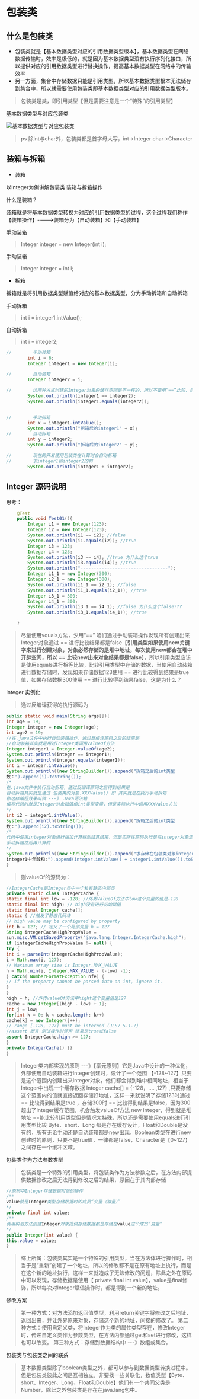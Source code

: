 # 包装类

## 什么是包装类

* 包装类就是【基本数据类型对应的引用数据类型版本】，基本数据类型在网络数据传输时，效率是极低的，就是因为基本数据类型没有执行序列化接口，所以提供对应的引用数据类型进行替换操作，提高基本数据类型在网络中的传输效率
* 另一方面，集合中存储数据只能是引用类型，所以基本数据类型根本无法储存到集合中，所以就需要使用包装类即基本数据类型对应的引用数据类型版本。

> 包装类是类，即引用类型【但是需要注意是一个“特殊”的引用类型】

基本数据类型与对应包装类

![基本数据类型与对应包装类](img/Snipaste_2023-02-06_17-57-38.png)
> ps 除int与char外，包装类都是首字母大写，int->Integer char->Character

## 装箱与拆箱

* 装箱

以Integer为例讲解包装类 装箱与拆箱操作

什么是装箱？

装箱就是将基本数据类型转换为对应的引用数据类型的过程，这个过程我们称作【装箱操作】---->装箱分为【自动装箱】和【手动装箱】

手动装箱
> Integer integer = new Integer(int i);

手动装箱
> Integer integer = int i;

* 拆箱

拆箱就是将引用数据类型赋值给对应的基本数据类型，分为手动拆箱和自动拆箱

手动拆箱
> int i = integer1.intValue();

自动拆箱
> int i = integer2;

```java
//        手动装箱
        int i = 6;
        Integer integer1 = new Integer(i);

//        自动装箱
        Integer integer2 = i;

//        这两种方式创建的Integer对象的储存空间是不一样的，所以不要用“==”比较，用equals（）
        System.out.println(integer1 == integer2);
        System.out.println(integer1.equals(integer2));


//        手动拆箱
        int x = integer1.intValue();
        System.out.println("拆箱后的integer1" + x);
//        自动拆箱
        int y = integer2;
        System.out.println("拆箱后的integer2" + y);

//        现在的开发使用包装类在计算时会自动拆箱
//        求integer1和integer2的和
        System.out.println(integer1 + integer2);
```

## Integer 源码说明

思考：

```java
    @Test
    public void Test01(){
        Integer i1 = new Integer(123);
        Integer i2 = new Integer(123);
        System.out.println(i1 == i2); //false
        System.out.println(i1.equals(i2)); //true
        Integer i3 = 123;
        Integer i4 = 123;
        System.out.println(i3 == i4); //true 为什么这个true
        System.out.println(i3.equals(i4)); //true
        System.out.println("---------------------------------");
        Integer i1_1 = new Integer(300);
        Integer i2_1 = new Integer(300);
        System.out.println(i1_1 == i2_1); //false
        System.out.println(i1_1.equals(i2_1)); //true
        Integer i3_1 = 300;
        Integer i4_1 = 300;
        System.out.println(i3_1 == i4_1); //false 为什么这个false???
        System.out.println(i3_1.equals(i4_1)); //true

    }
```

>尽量使用vquals方法，少用“==”
>咱们通过手动装箱操作发现所有创建出来Integer对象通过 == 进行比较结果都是false【**引用类型如果使用new关键字来进行创建对象，对象必然存储的是堆中地址，每次使用new都会在堆中开辟空间，所以 == 比较new出来对象结果都是false**】，所以引用类型应该是使用equals进行相等比较，比较引用类型中存储的数据，当使用自动装箱进行数据存储时，发现如果存储数据123使用 == 进行比较得到结果是true值，如果存储数据300使用 == 进行比较得到结果false，这是为什么？

Integer 实例化

> 通过反编译获得的执行源码为

```java
public static void main(String args[]){
int age = 19;
Integer integer = new Integer(age);
int age2 = 19;
//在.java文件中执行自动装箱操作，通过反编译原码之后的结果是
//自动装箱其实就是用过Integer类调用valueOf方法
Integer integer1 = Integer.valueOf(age2);
System.out.println(integer == integer1);
System.out.println(integer.equals(integer1));
int i = integer.intValue();
System.out.println((new StringBuilder()).append("拆箱之后的int类型
数：").append(i).toString());
/*
在.java文件中执行自动拆箱，通过反编译原码之后得到结果是
自动拆箱其实就是通过 包装类的对象.XXXValue() 即 其实就是在执行手动拆箱
称这样编程效果叫做 ---》 Java语法糖
编写代码时就是Integer对象赋值给int类型变量，但是实际执行中调用XXXValue方法
*/
int i2 = integer1.intValue();
System.out.println((new StringBuilder()).append("拆箱之后的int类型
数：").append(i2).toString());
/*
代码中使用integer对象进行相加计算得到结算结果，但是实际在原码执行是将integer对象进行
手动拆箱然后再计算的
*/
System.out.println((new StringBuilder()).append("求存储在包装类对象integer和
integer1中年龄和:").append(integer.intValue() + integer1.intValue()).toString());
}
```

>则valueOf的源码为：

```java
//IntegerCache是Integer类中一个私有静态内部类
private static class IntegerCache {
static final int low = -128; //外界ValueOf方法中low这个变量的值是-128
static final int high; // high没有进行初始赋值
static final Integer cache[];
static { //触发了静态代码块
// high value may be configured by property
int h = 127; // 定义了一个局部变量 h = 127
String integerCacheHighPropValue =
sun.misc.VM.getSavedProperty("java.lang.Integer.IntegerCache.high");
if (integerCacheHighPropValue != null) {
try {
int i = parseInt(integerCacheHighPropValue);
i = Math.max(i, 127);
// Maximum array size is Integer.MAX_VALUE
h = Math.min(i, Integer.MAX_VALUE - (-low) -1);
} catch( NumberFormatException nfe) {
// If the property cannot be parsed into an int, ignore it.
}
}
high = h; //外界valueOf方法中hight这个变量值是127
cache = new Integer[(high - low) + 1];
int j = low;
for(int k = 0; k < cache.length; k++)
cache[k] = new Integer(j++);
// range [-128, 127] must be interned (JLS7 5.1.7)
//assert 断言 测试操作时使用 结果是true或false
assert IntegerCache.high >= 127;
}
private IntegerCache() {}
}
```

> Integer类内部实现的原则 ---》【享元原则】它是Java中设计的一种优化，外部使用自动装箱进行Integer创建时，设计了一个范围 【-128~127】只要是这个范围内创建出来Integer对象，他们都会得到堆中相同地址，相当于Integer中出现一个缓存数据 Integer cache[] = {-128，.... ,127} ,只要存储这个范围内的值就直接返回存储好地址，这样一来就说明了存储123时通过 == 比较得到结果是true ，存储300时 == 比较得到结果是false，因为300超出了Integer缓存范围，机会触发valueOf方法 new Integer，得到就是堆地址
> ==能比较引用类型但是情况太特殊，所以还是需要使用equals进行引用类型比较
> Byte、short、Long 都是存在缓存设计，Float和Double是没有的，所有无论手动还是自动装箱都是new出现，Boolean类型在进行new创建时的原则，只要不是true值，一律都是false，Character是【0~127】之间存在一个缓冲区域。

包装类作为方法参数类型

>包装类是一个特殊的引用类型，将包装类作为方法参数之后，在方法内部提供数据修改之后无法得到修改之后的结果，原因在于其内部存储

```java
//原码中Integer存储数据时做的操作
/**
value就是Integer类型存储数据时的成员“变量（常量）”
*/
private final int value;
/**
调用构造方法创建Integer对象提供存储数据都是存储在value这个成员“变量”
*/
public Integer(int value) {
this.value = value;
}
```

> 综上所属：包装类其实是一个特殊的引用类型，当在方法体进行操作时，相当于是“重新”创建了一个地址，所以的修改都不是在原有地址上执行，而是在这个新的地址执行，这样一来就造成了无法修改的问题，除此之外在原码中可以发现，存储数据是使用【 private final int value】，value是final修饰，所以每次对Integer赋值操作时，都是得到一个新的地址。

修改方案

> 第一种方式：对方法添加返回值类型，利用return关键字将修改之后地址，返回出来，并让外界原来对象，存储这个新的地址，间接的修改了。
> 第二种方式：使用自定义类，将Integer作为类的属性类型存在，修改Integer时，传递自定义类作为参数类型，在方法内部通过get和set进行修改，这样也可以改变。
> 第三种方式：存储到数据结构中 ---》数组或集合。

包装类与包装类之间的联系
>基本数据类型除了boolean类型之外，都可以参与到数据类型转换过程中。但是包装类彼此之间是互相独立，非要找一些关联化，数值类型【Byte、short、Integer、Long、Float和Double】他们有一个共同父类是Number，除此之外包装类是存在在java.lang包中。
